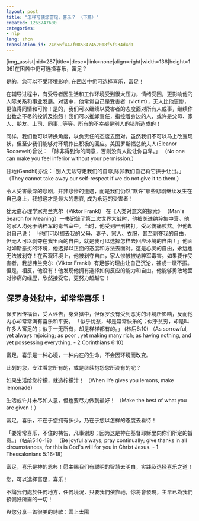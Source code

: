 ```yaml
---
layout: post
title: "怎样可使您富足，喜乐？ （下篇）"
created: 1263747600
categories:
- nlp
lang: zhcn
translation_id: 24d56f447f085847452018f5f934d4d1
---
```

<!--break-->
<p>[img_assist|nid=287|title=|desc=|link=none|align=right|width=136|height=136]在困苦中仍可选择喜乐，富足？ </p>

<p>是的，您可以不受环境影响, 在困苦中仍可选择喜乐，富足！ </p>

<p>在辅导过程中，有受导者因生活和工作环境受到很大压力，情绪受困，更影响他的人际关系和事业发展。对话中，他常觉自己是受害者（victim），无人比他更惨，更值得同情和可怜！是的，我们可以继续以受害者的态度面对所有人或事，继续作出数之不尽的投诉及抱怨！我们可以推卸责任，指控着身边的人，或许是父母、家人、朋友、上司、同事...等等。所有的不幸都是别人的错所造成的！ </p>

<p>同样，我们也可以转换角度，以负责任的态度去面对。虽然我们不可以马上改变现状，但至少我们能够对环境作出积极的回应。美国罗斯福总统夫人(Eleanor Roosevelt)曾说： 「除非得到你的同意，否则没有人能让你自卑。」 （No one can make you feel inferior without your permission.） </p>

<p>甘地(Gandhi)亦说：「别人无法夺走我们的自尊,除非我们自己将它拱手让出。」 （They cannot take away our self-respect if we do not give it to them.） </ p>

<p>令人受害最深的悲剧，并非悲惨的遭遇，而是我们仍然“默许”那些悲剧继续发生在自己身上，我想这才是最大的悲哀, 成为永远的受害者！ </p>

<p>犹太裔心理学家弗兰克尔（Viktor Frankl） 在《人类对意义的探索》 （Man's Search for Meaning）一书记錄了第二次世界大战时，他被关进纳粹集中营。他的家人均死于纳粹军的毒气室中。当时，他受到严刑拷打，受尽伤痛煎熬。但他却对自己说： 「他们可以挪去我的父母、妻子、家人、衣服，甚至剥夺我的自由，但无人可以剥夺在我里面的自由，就是我可以选择怎样去回应环境的自由！」他面对如斯恶劣的环境，他选择以正面的态度和方法去面对。这是心灵的自由，永远也无法被剥夺！在客观环境上，他被剥夺自由，家人惨被被纳粹军毒害。如果要作受害者，我想弗兰克尔（Viktor Frankl）有足够的理由让自己沉沦，甚或一蹶不振。但是，相反，他没有！他发现他拥有选择如何反应的能力和自由。他能够勇敢地面对惨痛的经歷，欣然接受它，更努力超越它！ </p>

<h2>保罗身处狱中，却常常喜乐！ </h2>

<p>保罗因传福音，受人诬告，身处狱中，但保罗没有受到恶劣的环境所影响，反而他内心却常常满有喜乐和平安。 「似乎忧愁，却是常常快乐的；似乎贫穷，却是叫许多人富足的；似乎一无所有，却是样样都有的。」 (林后6:10) （As sorrowful, yet always rejoicing; as poor , yet making many rich; as having nothing, and yet possessing everything. - 2 Corinthians 6:10） </p>

<p>富足，喜乐是一种心境，一种内在的生命，不会因环境而改变。 </p>

<p>此刻的您，专注看您所有的，或是继续抱怨您所没有的呢？ </p>

<p>如果生活给您柠檬，就造柠檬汁！ （When life gives you lemons, make lemonade） </p>

<p>生活或许并未尽如人意，但也要尽力做到最好！ （Make the best of what you are given！） </p>

<p>富足，喜乐，不在于您拥有多少，乃在于您以怎样的态度去看待！ </p>

<p>「要常常喜乐，不住的祷告，凡事谢恩；因为这是神在基督耶稣里向你们所定的旨意。」（帖前5:16-18） （Be joyful always; pray continually; give thanks in all circumstances, for this is God's will for you in Christ Jesus. - 1 Thessalonians 5:16-18） </p>

<p>富足，喜乐是神的恩典！愿主赐我们有聪明的智慧去明白，实践及选择喜乐之道！ </p>

<p>您，可以选择富足，喜乐！ </p>

<p>不論我們處於任何地方，任何境況，只要我們依靠祂，你將會發現，主早已為我們預備好所需的一切！</p>
<p>與您分享一首很美的詩歌：雲上太陽</p>

<object width="425" height="344"><param name="movie" value="http://www.youtube.com/v/4639KXolik4&hl=en_US&fs=1&"></param><param name="allowFullScreen" value="true"></param><param name="allowscriptaccess" value="always"></param><embed src="http://www.youtube.com/v/4639KXolik4&hl=en_US&fs=1&" type="application/x-shockwave-flash" allowscriptaccess="always" allowfullscreen="true" width="425" height="344"></embed></object>
